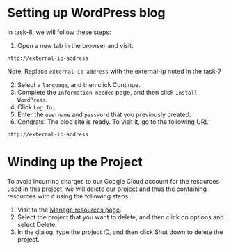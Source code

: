 # Setting up WordPress blog

In task-8, we will follow these steps:

1. Open a new tab in the browser and visit:
```browser
http://external-ip-address
```
Note: Replace `external-ip-address` with the external-ip noted in the task-7

2. Select a `language`, and then click Continue.
3. Complete the `Information needed` page, and then click `Install WordPress`.
4. Click `Log In`.
5. Enter the `username` and `password` that you previously created.
6. Congrats! The blog site is ready. To visit it, go to the following URL:
```browser
http://external-ip-address
```

# Winding up the Project
To avoid incurring charges to our Google Cloud account for the resources used in this project, we will delete our project and thus the containing resources with it using the following steps:

1. Visit to the [Manage resources page](https://console.cloud.google.com/cloud-resource-manager?authuser=4&supportedpurview=project).
2. Select the project that you want to delete, and then click on options and select Delete.
3. In the dialog, type the project ID, and then click Shut down to delete the project.
 
